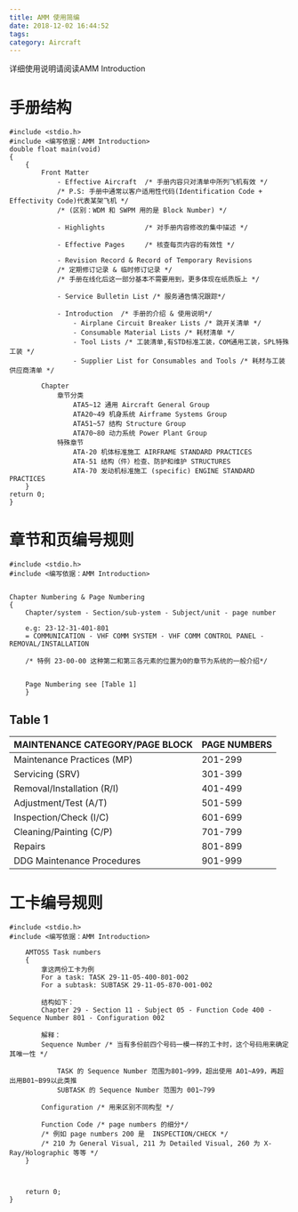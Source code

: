 ```yaml
---
title: AMM 使用简编
date: 2018-12-02 16:44:52
tags: 
category: Aircraft
---
```

详细使用说明请阅读AMM Introduction
<!--more-->
# 手册结构
```
#include <stdio.h>
#include <编写依据：AMM Introduction>
double float main(void)
{
    {
        Front Matter 
            - Effective Aircraft  /* 手册内容只对清单中所列飞机有效 */
            /* P.S: 手册中通常以客户适用性代码(Identification Code + Effectivity Code)代表某架飞机 */
            /* (区别：WDM 和 SWPM 用的是 Block Number) */

            - Highlights          /* 对手册内容修改的集中描述 */

            - Effective Pages     /* 核查每页内容的有效性 */

            - Revision Record & Record of Temporary Revisions
            /* 定期修订记录 & 临时修订记录 */
            /* 手册在线化后这一部分基本不需要用到，更多体现在纸质版上 */

            - Service Bulletin List /* 服务通告情况跟踪*/

            - Introduction  /* 手册的介绍 & 使用说明*/
                - Airplane Circuit Breaker Lists /* 跳开关清单 */
                - Consumable Material Lists /* 耗材清单 */
                - Tool Lists /* 工装清单,有STD标准工装，COM通用工装，SPL特殊工装 */
                - Supplier List for Consumables and Tools /* 耗材与工装供应商清单 */

        Chapter
            章节分类
                ATA5~12 通用 Aircraft General Group
                ATA20~49 机身系统 Airframe Systems Group
                ATA51~57 结构 Structure Group
                ATA70~80 动力系统 Power Plant Group
            特殊章节
                ATA-20 机体标准施工 AIRFRAME STANDARD PRACTICES
                ATA-51 结构（件）检查、防护和维护 STRUCTURES
                ATA-70 发动机标准施工 (specific) ENGINE STANDARD PRACTICES
    }
return 0;
}
```
# 章节和页编号规则
```
#include <stdio.h>
#include <编写依据：AMM Introduction>


Chapter Numbering & Page Numbering
{
    Chapter/system - Section/sub-ystem - Subject/unit - page number
    
    e.g: 23-12-31-401-801
    = COMMUNICATION - VHF COMM SYSTEM - VHF COMM CONTROL PANEL - REMOVAL/INSTALLATION 
    
    /* 特例 23-00-00 这种第二和第三各元素的位置为0的章节为系统的一般介绍*/


    Page Numbering see [Table 1]
    }
```
## Table 1
|MAINTENANCE CATEGORY/PAGE BLOCK |PAGE NUMBERS|
|--------------|-----------------|
|Maintenance Practices (MP)| 201-299
|Servicing (SRV)| 301-399
|Removal/Installation (R/I)| 401-499
|Adjustment/Test (A/T)| 501-599
|Inspection/Check (I/C)| 601-699
|Cleaning/Painting (C/P)| 701-799
|Repairs| 801-899
|DDG Maintenance Procedures| 901-999

# 工卡编号规则
```
#include <stdio.h>
#include <编写依据：AMM Introduction>

    AMTOSS Task numbers
    {
        拿这两份工卡为例
        For a task: TASK 29-11-05-400-801-002
        For a subtask: SUBTASK 29-11-05-870-001-002

        结构如下：
        Chapter 29 - Section 11 - Subject 05 - Function Code 400 - Sequence Number 801 - Configuration 002

        解释：
        Sequence Number /* 当有多份前四个号码一模一样的工卡时，这个号码用来确定其唯一性 */

            TASK 的 Sequence Number 范围为801~999，超出使用 A01~A99，再超出用B01~B99以此类推
            SUBTASK 的 Sequence Number 范围为 001~799

        Configuration /* 用来区别不同构型 */

        Function Code /* page numbers 的细分*/
        /* 例如 page numbers 200 是  INSPECTION/CHECK */
        /* 210 为 General Visual, 211 为 Detailed Visual, 260 为 X-Ray/Holographic 等等 */
    }



    return 0;
}
```


